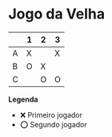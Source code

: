 # Jogo da Velha

|   | 1 | 2 | 3 |
|---|---|---|---|
| A | X  |   | X  |
| B | O  | X  |   |
| C |   | O  | O  |

**Legenda**

- ❌ Primeiro jogador 
- ⭕ Segundo jogador